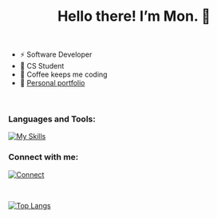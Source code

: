 <h1 align="center">Hello there! I’m Mon. 👋</h1>

<br>

<ul>
  <li>⚡️ Software Developer</li>
  <li>🧶 CS Student</li>
  <li>🍂 Coffee keeps me coding</li>
  <li>💼 <a href="https://rivicodes.github.io/personal-portfolio-website/" target="_blank">Personal portfolio</a></li>
</ul>

<br>

<h3 align="left">Languages and Tools:</h3>

[![My Skills](https://skillicons.dev/icons?i=java,js,react,bootstrap,tailwind,python&theme=light)](https://skillicons.dev)

<h3 align="left">Connect with me:</h3>

[![Connect](https://skillicons.dev/icons?i=linkedin)](https://www.linkedin.com/in/ramonriveram)

<br>

[![Top Langs](https://github-readme-stats.vercel.app/api/top-langs/?username=RiviCodes&layout=compact)](https://github.com/RiviCodes/github-readme-stats)
